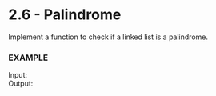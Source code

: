 # 2.6 - Palindrome

Implement a function to check if a linked list is a palindrome.

### EXAMPLE
Input:   
Output:
